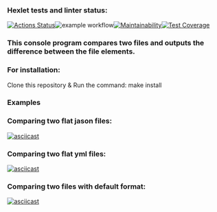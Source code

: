 ### Hexlet tests and linter status:
[![Actions Status](https://github.com/reggullus/frontend-project-lvl2/workflows/hexlet-check/badge.svg)](https://github.com/reggullus/frontend-project-lvl2/actions)![example workflow](https://github.com/reggullus/frontend-project-lvl2/actions/workflows/linter.yml/badge.svg)[![Maintainability](https://api.codeclimate.com/v1/badges/0a18e884ed8fc5312968/maintainability)](https://codeclimate.com/github/reggullus/frontend-project-lvl2/maintainability)[![Test Coverage](https://api.codeclimate.com/v1/badges/0a18e884ed8fc5312968/test_coverage)](https://codeclimate.com/github/reggullus/frontend-project-lvl2/test_coverage)


### This console program compares two files and outputs the difference between the file elements.
### For installation:
Clone this repository &
Run the command: make install
### Examples
###  Сomparing two flat jason files:
[![asciicast](https://asciinema.org/a/476794.svg)](https://asciinema.org/a/476794)
###  Сomparing two flat yml files:
[![asciicast](https://asciinema.org/a/476796.svg)](https://asciinema.org/a/476796)
###  Сomparing two files with default format:
[![asciicast](https://asciinema.org/a/478014.svg)](https://asciinema.org/a/478014)